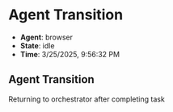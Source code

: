 # Agent Transition

- **Agent**: browser
- **State**: idle
- **Time**: 3/25/2025, 9:56:32 PM

## Agent Transition

Returning to orchestrator after completing task

